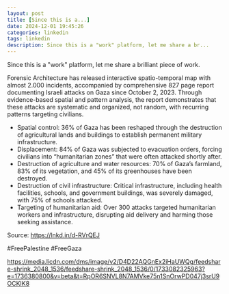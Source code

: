 ```yaml
---
layout: post
title: [Since this is a...]
date: 2024-12-01 19:45:26
categories: linkedin
tags: linkedin
description: Since this is a "work" platform, let me share a br...
---
```


Since this is a "work" platform, let me share a brilliant piece of work.

Forensic Architecture has released interactive spatio-temporal map with almost 2.000 incidents, accompanied by comprehensive 827 page report documenting Israeli attacks on Gaza since October 2, 2023. Through evidence-based spatial and pattern analysis, the report demonstrates that these attacks are systematic and organized, not random, with recurring patterns targeting civilians.

- Spatial control: 36% of Gaza has been reshaped through the destruction of agricultural lands and buildings to establish permanent military infrastructure.
- Displacement: 84% of Gaza was subjected to evacuation orders, forcing civilians into “humanitarian zones” that were often attacked shortly after.
- Destruction of agriculture and water resources: 70% of Gaza’s farmland, 83% of its vegetation, and 45% of its greenhouses have been destroyed.
- Destruction of civil infrastructure: Critical infrastructure, including health facilities, schools, and government buildings, was severely damaged, with 75% of schools attacked.
- Targeting of humanitarian aid: Over 300 attacks targeted humanitarian workers and infrastructure, disrupting aid delivery and harming those seeking assistance.

Source: https://lnkd.in/d-RVrQEJ

#FreePalestine #FreeGaza

https://media.licdn.com/dms/image/v2/D4D22AQGnEx2iHaUWQg/feedshare-shrink_2048_1536/feedshare-shrink_2048_1536/0/1733082325963?e=1736380800&v=beta&t=RpOR6SNVL8N7AMVke75n1SnOrwPD047j3srU9OCKIK8